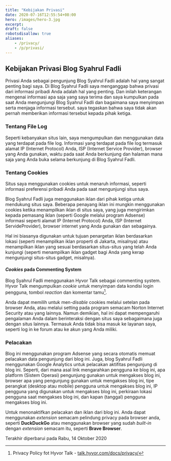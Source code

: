 ```yaml
---
title: "Kebijakan Privasi"
date: 2020-07-16T12:55:54+08:00
hero: /images/hero-3.jpg
excerpt:
draft: false
robotsdisallow: true
aliases:
    - /privacy/
    - /p/privasi/
---
```


## Kebijakan Privasi Blog Syahrul Fadli
Privasi Anda sebagai pengunjung Blog Syahrul Fadli adalah hal yang sangat penting bagi saya. Di Blog Syahrul Fadli saya menganggap bahwa privasi dari informasi pribadi Anda adalah hal yang penting. Dan inilah keterangan mengenai informasi apa saja yang saya terima dan saya kumpulkan pada saat Anda mengunjungi Blog Syahrul Fadli dan bagaimana saya menyimpan serta menjaga informasi tersebut. saya tegaskan bahwa saya tidak akan pernah memberikan informasi tersebut kepada pihak ketiga.

### Tentang File Log
Seperti kebanyakan situs lain, saya mengumpulkan dan menggunakan data yang terdapat pada file log. Informasi yang terdapat pada file log termasuk alamat IP (Internet Protocol) Anda, ISP (Internet Service Provider), browser yang Anda gunakan, waktu pada saat Anda berkunjung dan halaman mana saja yang Anda buka selama berkunjung di Blog Syahrul Fadli.

### Tentang Cookies
Situs saya menggunakan cookies untuk menaruh informasi, seperti informasi preferensi pribadi Anda pada saat mengunjungi situs saya.

Blog Syahrul Fadli juga menggunakan iklan dari pihak ketiga untuk mendukung situs saya. Beberapa penayang iklan ini mungkin menggunakan cookies ketika menampilkan iklan di situs saya, yang juga mengirimkan kepada pemasang iklan (seperti Google melalui program Adsense) informasi seperti alamat IP (Internet Protocol) Anda, ISP (Internet ServideProvider), browser internet yang Anda gunakan dan sebagainya.

Hal ini biasanya digunakan untuk tujuan penargetan iklan berdasarkan lokasi (seperti menampilkan iklan properti di Jakarta, misalnya) atau menampilkan iklan yang sesuai berdasarkan situs-situs yang telah Anda kunjungi (seperti menampilkan iklan gadget bagi Anda yang kerap mengunjungi situs-situs gadget, misalnya).

#### *Cookies* pada Commenting System

Blog Syahrul Fadli menggunakan Hyvor Talk sebagai commenting system. Hyvor Talk mengumpulkan *cookie* untuk menyimpan data kondisi login pengguna, tombol *reaction* dan komentar tamu[^2].

[^2]:Privacy Policy fot Hyvor Talk - [talk.hyvor.com/docs/privacy/](https://talk.hyvor.com/docs/privacy#cookiesusage)

Anda dapat memilih untuk men-*disable* cookies melalui setelan pada browser Anda, atau melalui setting pada program semacam Norton Internet Security atau yang lainnya. Namun demikian, hal ini dapat mempengaruhi pengalaman Anda dalam berinteraksi dengan situs saya sebagaimana juga dengan situs lainnya. Termasuk Anda tidak bisa masuk ke layanan saya, seperti log in ke forum atau ke akun yang Anda miliki.

### Pelacakan

Blog ini menggunakan program Adsense yang secara otomatis memuat pelacakan data pengunjung dari blog ini. Juga, blog Syahrul Fadli menggunakan Google Analytics untuk pelacakan aktifitas pengunjung di blog ini. Seperti, dari mana asal link mengarahkan pengguna ke blog ini, apa platform (Sistem Operasi) pengunjung gunakan untuk mengakses blog ini, browser apa yang pengunjung gunakan untuk mengakses blog ini, tipe perangkat (desktop atau mobile) pengguna untuk mengakses blog ini, IP pengguna yang digunakan untuk mengakses blog ini, perkiraan lokasi pengguna saat mengakses blog ini, dan kapan (tanggal) pengguna mengakses blog ini.

<!--
Pada blog ini terdapat pelacakan dari Google Adsense dan Plausible Analytics.

Secara umum untuk pelacakan dari Google Adsense, mereka mengambil informasi terkait URL perujuk, lokasi geografis, jumlah klik anda terhadap iklan, unit iklan yang anda klik, jenis perangkat, dan kemungkinan informasi pengunjung lainnya. Ada kemungkinan pihak Google untuk menjual data anda terkait informasi yang diambil.

Sedangkan untuk layanan analisis kami (Plausible Analytics), mereka mengambil informasi terkait URL perujuk, lokasi geografis, jenis perangkat, jenis sistem operasi dan browser apa yang anda gunakan. Untuk Plausible Analytics, tidak ada pengambilan data *cookies* dari pengunjung[^1].

[^1]:Plausible: GDPR, CCPA and cookie law compliant site analytics - [plausible.io](https://plausible.io/data-policy)
-->
Untuk menonaktifkan pelacakan dan iklan dari blog ini. Anda dapat menggunakan *extension* semacam pelindung privacy pada browser anda, seperti **DuckDuckGo** atau menggunakan browser yang sudah *built-in* dengan *extension* semacam itu, seperti **Brave Browser**. 


Terakhir diperbarui pada Rabu, 14 Oktober 2020
